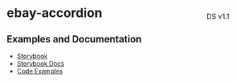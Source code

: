 <h1 style="display: flex; justify-content: space-between; align-items: center;">
    <span>
        ebay-accordion
    </span>
    <span style="font-weight: normal; font-size: medium; margin-bottom: -15px;">
        DS v1.1
    </span>
</h1>

## Examples and Documentation

- [Storybook](https://ebay.github.io/ebayui-core/?path=/story/navigation-disclosure-ebay-accordion)
- [Storybook Docs](https://ebay.github.io/ebayui-core/?path=/docs/navigation-disclosure-ebay-accordion)
- [Code Examples](https://github.com/eBay/ebayui-core/tree/master/src/components/ebay-accordion/examples)
